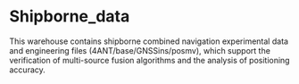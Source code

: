 # Shipborne_data
This warehouse contains shipborne combined navigation experimental data and engineering files (4ANT/base/GNSSins/posmv), which support the verification of multi-source fusion algorithms and the analysis of positioning accuracy.
